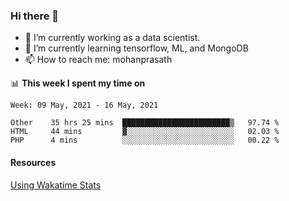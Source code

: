 ### Hi there 👋

- 🔭 I’m currently working as a data scientist.
- 🌱 I’m currently learning tensorflow, ML, and MongoDB
- 📫 How to reach me: mohanprasath

📊 **This week I spent my time on**
<!--START_SECTION:waka-->
```text
Week: 09 May, 2021 - 16 May, 2021

Other    35 hrs 25 mins  ████████████████████████▒   97.74 % 
HTML     44 mins         ▓░░░░░░░░░░░░░░░░░░░░░░░░   02.03 % 
PHP      4 mins          ░░░░░░░░░░░░░░░░░░░░░░░░░   00.22 % 
```
<!--END_SECTION:waka-->

#### Resources
[Using Wakatime Stats](https://github.com/marketplace/actions/waka-readme)
